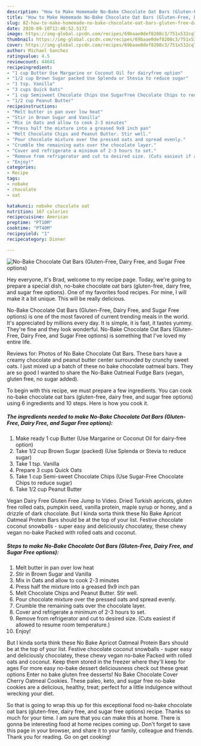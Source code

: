 ```yaml
---
description: "How to Make Homemade No-Bake Chocolate Oat Bars (Gluten-Free, Dairy Free, and Sugar Free options)"
title: "How to Make Homemade No-Bake Chocolate Oat Bars (Gluten-Free, Dairy Free, and Sugar Free options)"
slug: 82-how-to-make-homemade-no-bake-chocolate-oat-bars-gluten-free-dairy-free-and-sugar-free-options
date: 2020-09-10T12:48:52.517Z
image: https://img-global.cpcdn.com/recipes/69baae0def8208c3/751x532cq70/no-bake-chocolate-oat-bars-gluten-free-dairy-free-and-sugar-free-options-recipe-main-photo.jpg
thumbnail: https://img-global.cpcdn.com/recipes/69baae0def8208c3/751x532cq70/no-bake-chocolate-oat-bars-gluten-free-dairy-free-and-sugar-free-options-recipe-main-photo.jpg
cover: https://img-global.cpcdn.com/recipes/69baae0def8208c3/751x532cq70/no-bake-chocolate-oat-bars-gluten-free-dairy-free-and-sugar-free-options-recipe-main-photo.jpg
author: Michael Sanchez
ratingvalue: 4.5
reviewcount: 44641
recipeingredient:
- "1 cup Butter Use Margarine or Coconut Oil for dairyfree option"
- "1/2 cup Brown Sugar packed Use Splenda or Stevia to reduce sugar"
- "1 tsp. Vanilla"
- "3 cups Quick Oats"
- "1 cup Semisweet Chocolate Chips Use SugarFree Chocolate Chips to reduce sugar"
- "1/2 cup Peanut Butter"
recipeinstructions:
- "Melt butter in pan over low heat"
- "Stir in Brown Sugar and Vanilla"
- "Mix in Oats and allow to cook 2-3 minutes"
- "Press half the mixture into a greased 9x9 inch pan"
- "Melt Chocolate Chips and Peanut Butter. Stir well."
- "Pour chocolate mixture over the pressed oats and spread evenly."
- "Crumble the remaining oats over the chocolate layer."
- "Cover and refrigerate a minimum of 2-3 hours to set."
- "Remove from refrigerator and cut to desired size. (Cuts easiest if allowed to resume room temperature.)"
- "Enjoy!"
categories:
- Recipe
tags:
- nobake
- chocolate
- oat

katakunci: nobake chocolate oat 
nutrition: 167 calories
recipecuisine: American
preptime: "PT10M"
cooktime: "PT40M"
recipeyield: "1"
recipecategory: Dinner

---
```



![No-Bake Chocolate Oat Bars (Gluten-Free, Dairy Free, and Sugar Free options)](https://img-global.cpcdn.com/recipes/69baae0def8208c3/751x532cq70/no-bake-chocolate-oat-bars-gluten-free-dairy-free-and-sugar-free-options-recipe-main-photo.jpg)

Hey everyone, it's Brad, welcome to my recipe page. Today, we're going to prepare a special dish, no-bake chocolate oat bars (gluten-free, dairy free, and sugar free options). One of my favorites food recipes. For mine, I will make it a bit unique. This will be really delicious.

No-Bake Chocolate Oat Bars (Gluten-Free, Dairy Free, and Sugar Free options) is one of the most favored of current trending meals in the world. It's appreciated by millions every day. It is simple, it is fast, it tastes yummy. They're fine and they look wonderful. No-Bake Chocolate Oat Bars (Gluten-Free, Dairy Free, and Sugar Free options) is something that I've loved my entire life.

Reviews for: Photos of No Bake Chocolate Oat Bars. These bars have a creamy chocolate and peanut butter center surrounded by crunchy sweet oats. I just mixed up a batch of these no bake chocolate oatmeal bars. They are so good I wanted to share the No-Bake Oatmeal Fudge Bars (vegan, gluten free, no sugar added).


To begin with this recipe, we must prepare a few ingredients. You can cook no-bake chocolate oat bars (gluten-free, dairy free, and sugar free options) using 6 ingredients and 10 steps. Here is how you cook it.

<!--inarticleads1-->

##### The ingredients needed to make No-Bake Chocolate Oat Bars (Gluten-Free, Dairy Free, and Sugar Free options):

1. Make ready 1 cup Butter (Use Margarine or Coconut Oil for dairy-free option)
1. Take 1/2 cup Brown Sugar (packed) (Use Splenda or Stevia to reduce sugar)
1. Take 1 tsp. Vanilla
1. Prepare 3 cups Quick Oats
1. Take 1 cup Semi-sweet Chocolate Chips (Use Sugar-Free Chocolate Chips to reduce sugar)
1. Take 1/2 cup Peanut Butter


Vegan Dairy Free Gluten Free Jump to Video. Dried Turkish apricots, gluten free rolled oats, pumpkin seed, vanilla protein, maple syrup or honey, and a drizzle of dark chocolate. But I kinda sorta think these No Bake Apricot Oatmeal Protein Bars should be at the top of your list. Festive chocolate coconut snowballs - super easy and deliciously chocolatey, these chewy vegan no-bake Packed with rolled oats and coconut. 

<!--inarticleads2-->

##### Steps to make No-Bake Chocolate Oat Bars (Gluten-Free, Dairy Free, and Sugar Free options):

1. Melt butter in pan over low heat
1. Stir in Brown Sugar and Vanilla
1. Mix in Oats and allow to cook 2-3 minutes
1. Press half the mixture into a greased 9x9 inch pan
1. Melt Chocolate Chips and Peanut Butter. Stir well.
1. Pour chocolate mixture over the pressed oats and spread evenly.
1. Crumble the remaining oats over the chocolate layer.
1. Cover and refrigerate a minimum of 2-3 hours to set.
1. Remove from refrigerator and cut to desired size. (Cuts easiest if allowed to resume room temperature.)
1. Enjoy!


But I kinda sorta think these No Bake Apricot Oatmeal Protein Bars should be at the top of your list. Festive chocolate coconut snowballs - super easy and deliciously chocolatey, these chewy vegan no-bake Packed with rolled oats and coconut. Keep them stored in the freezer where they&#39;ll keep for ages For more easy no-bake dessert deliciousness check out these great options Enter no bake gluten free desserts! No Bake Chocolate Cover Cherry Oatmeal Cookies. These paleo, keto, and sugar free no-bake cookies are a delicious, healthy, treat; perfect for a little indulgence without wrecking your diet. 

So that is going to wrap this up for this exceptional food no-bake chocolate oat bars (gluten-free, dairy free, and sugar free options) recipe. Thanks so much for your time. I am sure that you can make this at home. There is gonna be interesting food at home recipes coming up. Don't forget to save this page in your browser, and share it to your family, colleague and friends. Thank you for reading. Go on get cooking!
